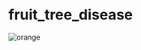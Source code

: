 # fruit_tree_disease
![orange](https://github.com/kahoro22/fruit_tree_disease/assets/134439319/a5ccb249-ff64-4510-926d-6056074fde1d)
